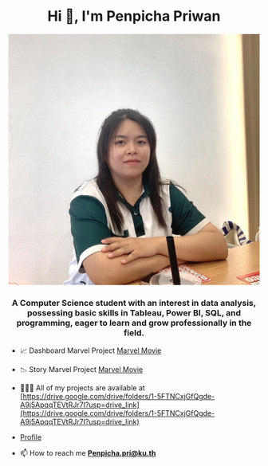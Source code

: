 <h1 align="center">Hi 👋, I'm Penpicha Priwan</h1>
<img src="img/Profile.jpg" alt="Penpicha Profile Picture">
<h3 align="center">A Computer Science student with an interest in data analysis, possessing basic skills in Tableau, Power BI, SQL, and programming, eager to learn and grow professionally in the field.</h3>

- 📈 Dashboard Marvel Project [Marvel Movie](https://public.tableau.com/views/Dashboard_Mavel/Dashboard?:language=en-US&:sid=&:redirect=auth&:display_count=n&:origin=viz_share_link)

- 📉 Story Marvel Project [Marvel Movie](https://public.tableau.com/shared/KPWFX5TFX?:display_count=n&:origin=viz_share_link)

- 👩🏻‍💻 All of my projects are available at [https://drive.google.com/drive/folders/1-5FTNCxjGfQgde-A9j5ApqqTEVtRJr7I?usp=drive_link](https://drive.google.com/drive/folders/1-5FTNCxjGfQgde-A9j5ApqqTEVtRJr7I?usp=drive_link)
- [Profile](profile.html)
- 📫 How to reach me **Penpicha.pri@ku.th**
